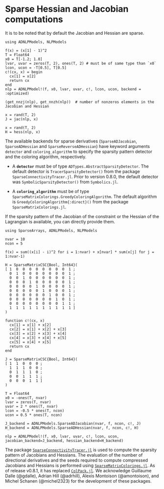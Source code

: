 # Sparse Hessian and Jacobian computations

It is to be noted that by default the Jacobian and Hessian are sparse.

```@example ex1
using ADNLPModels, NLPModels

f(x) = (x[1] - 1)^2
T = Float64
x0 = T[-1.2; 1.0]
lvar, uvar = zeros(T, 2), ones(T, 2) # must be of same type than `x0`
lcon, ucon = -T[0.5], T[0.5]
c!(cx, x) = begin
  cx[1] = x[2]
  return cx
end
nlp = ADNLPModel!(f, x0, lvar, uvar, c!, lcon, ucon, backend = :optimized)
```

```@example ex1
(get_nnzj(nlp), get_nnzh(nlp))  # number of nonzeros elements in the Jacobian and Hessian
```

```@example ex1
x = rand(T, 2)
J = jac(nlp, x)
```

```@example ex1
x = rand(T, 2)
H = hess(nlp, x)
```

The available backends for sparse derivatives (`SparseADJacobian`, `SparseADHessian` and `SparseReverseADHessian`) have keyword arguments `detector` and `coloring_algorithm` to specify the sparsity pattern detector and the coloring algorithm, respectively.

- A **`detector`** must be of type `ADTypes.AbstractSparsityDetector`.
The default detector is `TracerSparsityDetector()` from the package `SparseConnectivityTracer.jl`.
Prior to version 0.8.0, the default detector was `SymbolicSparsityDetector()` from `Symbolics.jl`.

- A **`coloring_algorithm`** must be of type `SparseMatrixColorings.GreedyColoringAlgorithm`.
The default algorithm is `GreedyColoringAlgorithm{:direct}()` from the package `SparseMatrixColorings.jl`.

If the sparsity pattern of the Jacobian of the constraint or the Hessian of the Lagrangian is available, you can directly provide them.
```@example ex2
using SparseArrays, ADNLPModels, NLPModels

nvar = 10
ncon = 5

f(x) = sum((x[i] - i)^2 for i = 1:nvar) + x[nvar] * sum(x[j] for j = 1:nvar-1)

H = SparseMatrixCSC{Bool, Int64}(
[ 1  0  0  0  0  0  0  0  0  1 ;
  0  1  0  0  0  0  0  0  0  1 ;
  0  0  1  0  0  0  0  0  0  1 ;
  0  0  0  1  0  0  0  0  0  1 ;
  0  0  0  0  1  0  0  0  0  1 ;
  0  0  0  0  0  1  0  0  0  1 ;
  0  0  0  0  0  0  1  0  0  1 ;
  0  0  0  0  0  0  0  1  0  1 ;
  0  0  0  0  0  0  0  0  1  1 ;
  1  1  1  1  1  1  1  1  1  1 ]
)

function c!(cx, x)
  cx[1] = x[1] + x[2]
  cx[2] = x[1] + x[2] + x[3]
  cx[3] = x[2] + x[3] + x[4]
  cx[4] = x[3] + x[4] + x[5]
  cx[5] = x[4] + x[5]
  return cx
end

J = SparseMatrixCSC{Bool, Int64}(
[ 1  1  0  0  0 ;
  1  1  1  0  0 ;
  0  1  1  1  0 ;
  0  0  1  1  1 ;
  0  0  0  1  1 ]
)

T = Float64
x0 = -ones(T, nvar)
lvar = zeros(T, nvar)
uvar = 2 * ones(T, nvar)
lcon = -0.5 * ones(T, ncon)
ucon = 0.5 * ones(T, ncon)

J_backend = ADNLPModels.SparseADJacobian(nvar, f, ncon, c!, J)
H_backend = ADNLPModels.SparseADHessian(nvar, f, ncon, c!, H)

nlp = ADNLPModel!(f, x0, lvar, uvar, c!, lcon, ucon, jacobian_backend=J_backend, hessian_backend=H_backend)
```

The package [`SparseConnectivityTracer.jl`](https://github.com/adrhill/SparseConnectivityTracer.jl) is used to compute the sparsity pattern of Jacobians and Hessians.
The evaluation of the number of directional derivatives and the seeds required to compute compressed Jacobians and Hessians is performed using [`SparseMatrixColorings.jl`](https://github.com/gdalle/SparseMatrixColorings.jl).
As of release v0.8.1, it has replaced [`ColPack.jl`](https://github.com/exanauts/ColPack.jl).
We acknowledge Guillaume Dalle (@gdalle), Adrian Hill (@adrhill), Alexis Montoison (@amontoison), and Michel Schanen (@michel2323) for the development of these packages.
